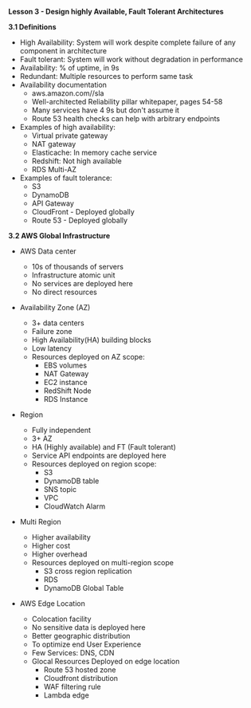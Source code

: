 **Lesson 3 - Design highly Available, Fault Tolerant Architectures**

**3.1 Definitions**

- High Availability: System will work despite complete failure of any component in architecture
- Fault tolerant: System will work without degradation in performance
- Availability: % of uptime, in 9s
- Redundant: Multiple resources to perform same task
- Availability documentation
	- aws.amazon.com/<service>/sla
	- Well-architected Reliability pillar whitepaper, pages 54-58
	- Many services have 4 9s but don't assume it
	- Route 53 health checks can help with arbitrary endpoints
- Examples of high availability:
	- Virtual private gateway
	- NAT gateway
	- Elasticache: In memory cache service
	- Redshift: Not high available
	- RDS Multi-AZ
- Examples of fault tolerance:
	- S3
	- DynamoDB
	- API Gateway
	- CloudFront - Deployed globally
	- Route 53 - Deployed globally

**3.2 AWS Global Infrastructure**

- AWS Data center
	- 10s of thousands of servers
	- Infrastructure atomic unit
	- No services are deployed here
	- No direct resources

- Availability Zone (AZ)
	- 3+ data centers
 	- Failure zone
 	- High Availability(HA) building blocks
 	- Low latency
 	- Resources deployed on AZ scope:
 		- EBS volumes
 		- NAT Gateway
 		- EC2 instance
 		- RedShift Node
 		- RDS Instance

- Region
	- Fully independent
 	- 3+ AZ
 	- HA (Highly available) and FT (Fault tolerant)
 	- Service API endpoints are deployed here
 	- Resources deployed on region scope:
 		- S3
 		- DynamoDB table
 		- SNS topic
 		- VPC
 		- CloudWatch Alarm

- Multi Region
	- Higher availability
	- Higher cost
	- Higher overhead
	- Resources deployed on multi-region scope
		- S3 cross region replication
		- RDS
		- DynamoDB Global Table

- AWS Edge Location
	- Colocation facility
	- No sensitive data is deployed here
	- Better geographic distribution
	- To optimize end User Experience
	- Few Services: DNS, CDN
	- Glocal Resources Deployed on edge location
		- Route 53 hosted zone
		- Cloudfront distribution
		- WAF filtering rule
		- Lambda edge
